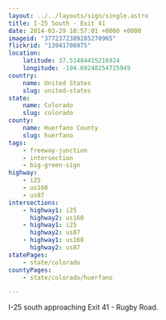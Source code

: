 ```yaml
---
layout: ../../layouts/sign/single.astro
title: I-25 South - Exit 41
date: 2014-03-29 10:57:01 +0000 +0000
imageid: "3772372389285270965"
flickrid: "13941706975"
location:
    latitude: 37.51484415216924
    longitude: -104.69248254725949
country:
    name: United States
    slug: united-states
state:
    name: Colorado
    slug: colorado
county:
    name: Huerfano County
    slug: huerfano
tags:
    - freeway-junction
    - intersection
    - big-green-sign
highway:
    - i25
    - us160
    - us87
intersections:
    - highway1: i25
      highway2: us160
    - highway1: i25
      highway2: us87
    - highway1: us160
      highway2: us87
statePages:
    - state/colorado
countyPages:
    - state/colorado/huerfano

---
```

I-25 south approaching Exit 41 - Rugby Road.